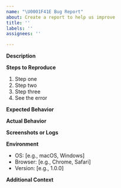 ```yaml
---
name: "\U0001F41E Bug Report"
about: Create a report to help us improve
title: ''
labels: ''
assignees: ''

---
```


**Description**  
<!-- A clear and concise description of the bug. -->

**Steps to Reproduce**  
1. Step one
2. Step two
3. Step three
4. See the error

**Expected Behavior**  
<!-- What should happen? -->

**Actual Behavior**  
<!-- What actually happens? -->

**Screenshots or Logs**  
<!-- Add any screenshots, logs, or error messages to help understand the issue. -->

**Environment**  
- OS: [e.g., macOS, Windows]
- Browser: [e.g., Chrome, Safari]
- Version: [e.g., 1.0.0]

**Additional Context**  
<!-- Add any other context about the problem here. -->
